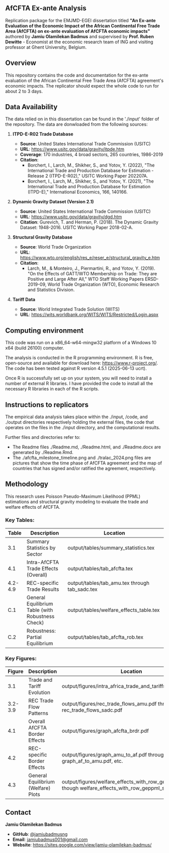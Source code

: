 ﻿
## AfCFTA Ex-ante Analysis

Replication package for the EMJMD-EGEI dissertation titled **"An Ex-ante Evaluation of the Economic Impact of the African Continental Free Trade Area (AfCFTA) on ex-ante evaluation of AfCFTA economic impacts"** authored by **Jamiu Olamilekan Badmus** and supervised by **Prof. Ruben Dewitte** - Economist at the economic research team of ING and visiting professor at Ghent University, Belgium. 

## Overview

This repository contains the code and documentation for the ex-ante evaluation of the African Continental Free Trade Area (AfCFTA) agreement's economic impacts. The replicator should expect the whole code to run for about 2 to 3 days.

## Data Availability

The data relied on in this dissertation can be found in the './input' folder of the repository. The data are donwloaded from the following sources:

1. **ITPD-E-R02 Trade Database**
   - **Source**: United States International Trade Commission (USITC)
   - **URL**: https://www.usitc.gov/data/gravity/itpde.htm
   - **Coverage**: 170 industries, 4 broad sectors, 265 countries, 1986-2019
   - **Citation**: 
     - Borchert, I., Larch, M., Shikher, S., and Yotov, Y. (2022), "The International Trade and Production Database for Estimation - Release 2 (ITPD-E-R02)," USITC Working Paper 202207A.
     - Borchert, I., Larch, M., Shikher, S., and Yotov, Y. (2021), "The International Trade and Production Database for Estimation (ITPD-E)," International Economics, 166, 140166.

2. **Dynamic Gravity Dataset (Version 2.1)**
   - **Source**: United States International Trade Commission (USITC)
   - **URL**: https://www.usitc.gov/data/gravity/dgd.htm
   - **Citation**: Gurevich, T. and Herman, P. (2018). The Dynamic Gravity Dataset: 1948-2016. USITC Working Paper 2018-02-A.

3. **Structural Gravity Database**
   - **Source**: World Trade Organization
   - **URL**: https://www.wto.org/english/res_e/reser_e/structural_gravity_e.htm
   - **Citation**:
      - Larch, M., & Monteiro, J., Piermartini, R., and Yotov, Y. (2019). "On the Effects of GATT/WTO Membership on Trade: They are Positive and Large After All," WTO Staff Working Papers ERSD-2019-09, World Trade Organization (WTO), Economic Research and Statistics Division.

4. **Tariff Data**
   - **Source**: World Integrated Trade Solution (WITS)
   - **URL**: https://wits.worldbank.org/WITS/WITS/Restricted/Login.aspx


## Computing environment

This code was run on a x86_64-w64-mingw32 platform of a Windows 10 x64 (build 26100) computer. 

The analysis is conducted in the R programming environment. R is free, open-source and available for download here: https://www.r-project.org/. The code has been tested against R version 4.5.1 (2025-06-13 ucrt).

Once R is successfully set up on your system, you will need to install a number of external R libraries. I have provided the code to install all the necessary R libraries in each of the R scripts.

## Instructions to replicators

The empirical data analysis takes place within the ./input, /code, and ./output directories respectively holding the external files, the code that operates on the files in the ./input directory, and the computational results. 

Further files and directories refer to: 

- The Readme files ./Readme.md, ./Readme.html, and ./Readme.docx are generated by ./Readme.Rmd.
- The  ./afcfta_milestone_timeline.png and ./tralac_2024.png files are pictures that show the time phase of AfCFTA agreement and the map of countries that has signed and/or ratified the agreement, respectively.  

## Methodology

This research uses Poisson Pseudo-Maximum Likelihood (PPML) estimations and structural gravity modeling to evaluate the trade and welfare effects of AfCFTA.

### Key Tables:

| Table | Description | Location |
|-------|-------------|----------|
| 3.1 | Summary Statistics by Sector | output/tables/summary_statistics.tex |
| 4.1 | Intra-AfCFTA Trade Effects (Overall) | output/tables/tab_afcfta.tex |
| 4.2-4.9 | REC-specific Trade Results | output/tables/tab_amu.tex through tab_sadc.tex |
| C.1 | General Equilibrium Table (with Robustness Check) | output/tables/welfare_effects_table.tex |
| C.2 | Robustness: Partial Equilibrium | output/tables/tab_afcfta_rob.tex |

### Key Figures:

| Figure | Description | Location |
|--------|-------------|----------|
| 3.1 | Trade and Tariff Evolution | output/figures/intra_africa_trade_and_tariffs_combined.pdf |
| 3.2-3.9 | REC Trade Flow Patterns | output/figures/rec_trade_flows_amu.pdf through rec_trade_flows_sadc.pdf |
| 4.1 | Overall AfCFTA Border Effects | output/figures/graph_afcfta_brdr.pdf |
| 4.2 | REC-specific Border Effects | output/figures/graph_amu_to_af.pdf through graph_af_to_amu.pdf, etc. |
| 4.3 | General Equilibrium (Welfare) Plots | output/figures/welfare_effects_with_row_geppml_agri.pdf though welfare_effects_with_row_geppml_struc.pdf |


## Contact

**Jamiu Olamilekan Badmus**
- **GitHub**: [@jamiubadmusng](https://github.com/jamiubadmusng)
- **Email**: jamiubadmus001@gmail.com
- **Website**: https://sites.google.com/view/jamiu-olamilekan-badmus/

